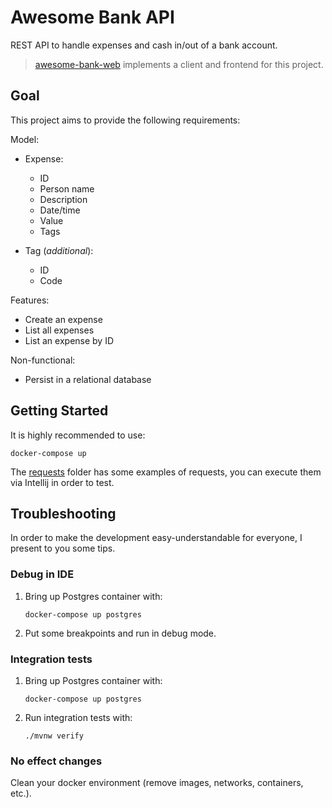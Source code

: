# Awesome Bank API

REST API to handle expenses and cash in/out of a bank account.

> [awesome-bank-web](https://github.com/acmlira/awesome-bank-web) implements a client and frontend for this project.

## Goal

This project aims to provide the following requirements:

Model:
- Expense:
  - ID
  - Person name
  - Description
  - Date/time
  - Value
  - Tags

- Tag (_additional_):
  - ID
  - Code

Features:
- Create an expense
- List all expenses
- List an expense by ID

Non-functional:
- Persist in a relational database

## Getting Started

It is highly recommended to use:

```shell
docker-compose up
```
The [requests](/requests) folder has some examples of requests, you can execute them via Intellij in order to test.

## Troubleshooting

In order to make the development easy-understandable for everyone, I present to you some tips.

### Debug in IDE

1. Bring up Postgres container with:
   ```shell
   docker-compose up postgres
   ```
2. Put some breakpoints and run in debug mode.

### Integration tests

1. Bring up Postgres container with:
   ```shell
   docker-compose up postgres
   ```
2. Run integration tests with:
   ```shell
   ./mvnw verify
   ```

### No effect changes

Clean your docker environment (remove images, networks, containers, etc.).